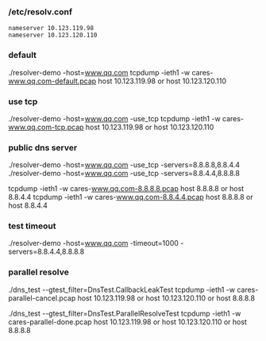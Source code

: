 ### /etc/resolv.conf
```
nameserver 10.123.119.98
nameserver 10.123.120.110
```

### default
./resolver-demo -host=www.qq.com
tcpdump -ieth1 -w cares-www.qq.com-default.pcap host 10.123.119.98 or host 10.123.120.110

### use tcp
./resolver-demo -host=www.qq.com -use_tcp
tcpdump -ieth1 -w cares-www.qq.com-tcp.pcap host 10.123.119.98 or host 10.123.120.110

### public dns server
./resolver-demo -host=www.qq.com -use_tcp -servers=8.8.8.8,8.8.4.4
./resolver-demo -host=www.qq.com -use_tcp -servers=8.8.4.4,8.8.8.8

tcpdump -ieth1 -w cares-www.qq.com-8.8.8.8.pcap host 8.8.8.8 or host 8.8.4.4
tcpdump -ieth1 -w cares-www.qq.com-8.8.4.4.pcap host 8.8.8.8 or host 8.8.4.4

### test timeout
./resolver-demo -host=www.qq.com -timeout=1000 -servers=8.8.4.4,8.8.8.8

### parallel resolve
./dns_test --gtest_filter=DnsTest.CallbackLeakTest
tcpdump -ieth1 -w cares-parallel-cancel.pcap host 10.123.119.98 or host 10.123.120.110 or host 8.8.8.8

./dns_test --gtest_filter=DnsTest.ParallelResolveTest
tcpdump -ieth1 -w cares-parallel-done.pcap host 10.123.119.98 or host 10.123.120.110 or host 8.8.8.8
